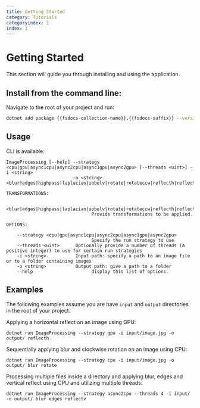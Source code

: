 ```yaml
---
title: Getting Started
category: Tutorials
categoryindex: 1
index: 1
---
```


# Getting Started

This section will guide you through installing and using the application.

## Install from the command line:

Navigate to the root of your project and run:

```bash
dotnet add package {{fsdocs-collection-name}}.{{fsdocs-suffix}} --version {{fsdocs-package-version}}
```

## Usage

CLI is available:

```ignorelang
ImageProcessing [--help] --strategy <cpu|gpu|async1cpu|async2cpu|async1gpu|async2gpu> [--threads <uint>] -i <string>
                         -o <string> <blur|edges|highpass|laplacian|sobelv|rotate|rotateccw|reflecth|reflectv>...

TRANSFORMATIONS:

    <blur|edges|highpass|laplacian|sobelv|rotate|rotateccw|reflecth|reflectv>...
                                Provide transformations to be applied.

OPTIONS:

    --strategy <cpu|gpu|async1cpu|async2cpu|async1gpu|async2gpu>
                                Specify the run strategy to use
    --threads <uint>      Optionally provide a number of threads (a positive integer) to use for certain run strategies
    -i <string>           Input path: specify a path to an image file or to a folder containing images
    -o <string>           Output path: give a path to a folder
    --help                      display this list of options.
```

## Examples

The following examples assume you are have `input` and `output` directories in the root of your project.

Applying a horizontal reflect on an image using GPU:

```
dotnet run ImageProcessing --strategy gpu -i input/image.jpg -o output/ reflecth
```

Sequentially applying blur and clockwise rotation on an image using CPU:

```
dotnet run ImageProcessing --strategy cpu -i input/image.jpg -o output/ blur rotate
```

Processing multiple files inside a directory and applying blur, edges and vertical reflect using CPU and utilizing multiple threads:

```
dotnet run ImageProcessing --strategy async2cpu --threads 4 -i input/ -o output/ blur edges reflectv
```
